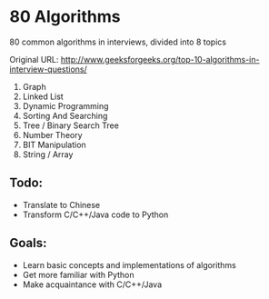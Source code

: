 # 80 Algorithms
80 common algorithms in interviews, divided into 8 topics

Original URL: http://www.geeksforgeeks.org/top-10-algorithms-in-interview-questions/

1. Graph
2. Linked List
3. Dynamic Programming
4. Sorting And Searching
5. Tree / Binary Search Tree
6. Number Theory
7. BIT Manipulation
8. String / Array




## Todo:
  - Translate to Chinese
  - Transform C/C++/Java code to Python

## Goals:
  - Learn basic concepts and implementations of algorithms
  - Get more familiar with Python
  - Make acquaintance with C/C++/Java

